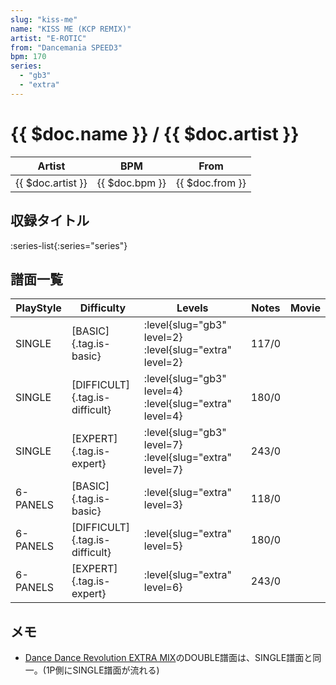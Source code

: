```yaml
---
slug: "kiss-me"
name: "KISS ME (KCP REMIX)"
artist: "E-ROTIC"
from: "Dancemania SPEED3"
bpm: 170
series:
  - "gb3"
  - "extra"
---
```


# {{ $doc.name }} / {{ $doc.artist }}

|Artist|BPM|From|
|------|---|----|
|{{ $doc.artist }}|{{ $doc.bpm }}|{{ $doc.from }}|

## 収録タイトル

:series-list{:series="series"}

## 譜面一覧

|PlayStyle|Difficulty|Levels|Notes|Movie|
|---------|----------|------|-----|-----|
|SINGLE|[BASIC]{.tag.is-basic}|:level{slug="gb3" level=2} :level{slug="extra" level=2}|117/0||
|SINGLE|[DIFFICULT]{.tag.is-difficult}|:level{slug="gb3" level=4} :level{slug="extra" level=4}|180/0||
|SINGLE|[EXPERT]{.tag.is-expert}|:level{slug="gb3" level=7} :level{slug="extra" level=7}|243/0||
|6-PANELS|[BASIC]{.tag.is-basic}|:level{slug="extra" level=3}|118/0||
|6-PANELS|[DIFFICULT]{.tag.is-difficult}|:level{slug="extra" level=5}|180/0||
|6-PANELS|[EXPERT]{.tag.is-expert}|:level{slug="extra" level=6}|243/0||

## メモ

- [Dance Dance Revolution EXTRA MIX](/series/extra)のDOUBLE譜面は、SINGLE譜面と同一。(1P側にSINGLE譜面が流れる)
